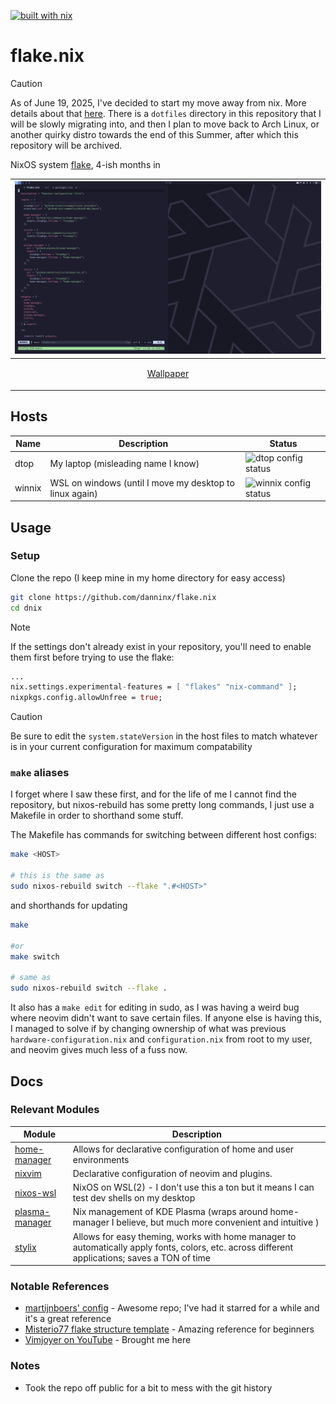 [![built with nix](https://img.shields.io/static/v1?logo=nixos&logoColor=white&label=&message=Built%20with%20Nix&color=41439a)](https://builtwithnix.org)
# flake.nix

> [!CAUTION]
> As of June 19, 2025, I've decided to start my move away from nix. More details about that [here](). There is a `dotfiles` directory in this repository that I will be slowly migrating into, and then I plan to move back to Arch Linux, or another quirky distro towards the end of this Summer, after which this repository will be archived.

NixOS system [flake](https://nixos.wiki/wiki/Flakes), 4-ish months in

| ![Screenshot](./_readme/screenshot.png) 
| - |
| <p align="center"> [Wallpaper](https://github.com/NixOS/nixos-artwork/blob/master/wallpapers/nix-wallpaper-nineish-catppuccin-mocha-alt.png) |

## Hosts

| **Name** | **Description** | **Status** |
| - | - | - |
| dtop | My laptop (misleading name I know) | ![dtop config status](https://img.shields.io/badge/6--15--25-builds-41439a)
| winnix | WSL on windows (until I move my desktop to linux again) | ![winnix config status](https://img.shields.io/badge/3--7--25-builds-41439a)

## Usage

### Setup
Clone the repo (I keep mine in my home directory for easy access)

```sh
git clone https://github.com/danninx/flake.nix
cd dnix
```

> [!NOTE]
> If the settings don't already exist in your repository, you'll need to enable them first before trying to use the flake:
```nix
...
nix.settings.experimental-features = [ "flakes" "nix-command" ];
nixpkgs.config.allowUnfree = true;
```

> [!CAUTION]
> Be sure to edit the `system.stateVersion` in the host files to match whatever is in your current configuration for maximum compatability

### `make` aliases
I forget where I saw these first, and for the life of me I cannot find the repository, but nixos-rebuild has some pretty long commands, I just use a Makefile in order to shorthand some stuff.

The Makefile has commands for switching between different host configs:
```sh
make <HOST>

# this is the same as
sudo nixos-rebuild switch --flake ".#<HOST>"
```

and shorthands for updating
```sh
make

#or
make switch

# same as
sudo nixos-rebuild switch --flake .
```

It also has a `make edit` for editing in sudo, as I was having a weird bug where neovim didn't want to save certain files. If anyone else is having this, I managed to solve if by changing ownership of what was previous `hardware-configuration.nix` and `configuration.nix` from root to my user, and neovim gives much less of a fuss now.

## Docs

### Relevant Modules

| Module | Description |
| - | - |
| [home-manager](https://github.com/nix-community/home-manager) | Allows for declarative configuration of home and user environments
| [nixvim](https://github.com/nix-community/nixvim) | Declarative configuration of neovim and plugins. 
| [nixos-wsl](https://github.com/nix-community/NixOS-WSL) | NixOS on WSL(2) - I don't use this a ton but it means I can test dev shells on my desktop
| [plasma-manager](https://github.com/nix-community/plasma-manager) | Nix management of KDE Plasma (wraps around home-manager I believe, but much more convenient and intuitive )
| [stylix](https://github.com/danth/stylix/) | Allows for easy theming, works with home manager to automatically apply fonts, colors, etc. across different applications; saves a TON of time

### Notable References
- [martijnboers' config](https://github.com/martijnboers/nixos) - Awesome repo; I've had it starred for a while and it's a great reference
- [Misterio77 flake structure template](https://github.com/Misterio77/nix-starter-configs) - Amazing reference for beginners
- [Vimjoyer on YouTube](https://www.youtube.com/@vimjoyer) - Brought me here

### Notes
- Took the repo off public for a bit to mess with the git history
